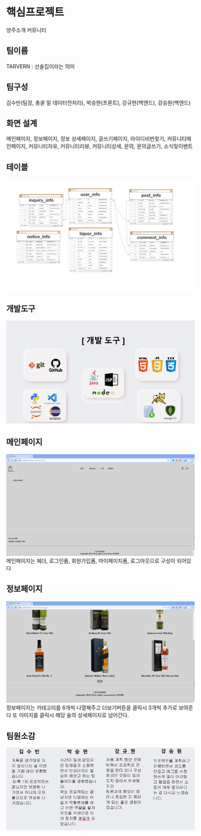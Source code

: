 # 핵심프로젝트
양주소개 커뮤니티

## 팀이름
TARVERN : 선술집이라는 의미

## 팀구성
김수빈(팀장, 총괄 밑 데이터전처리), 박승현(프론트), 강규현(백엔드), 강승완(백엔드)

## 화면 설계
메인페이지, 정보페이지, 정보 상세페이지, 글쓰기페이지, 아이디비번찾기, 커뮤니티메인페이지, 커뮤니티자유, 커뮤니티리뷰, 커뮤니티상세, 문의, 문의글쓰기, 소식및이벤트

## 테이블
![테이블](https://github.com/2024-SMHRD-KDT-BigData-20/TAVERN/blob/master/ERD.png?raw=true)

## 개발도구
![개발도구](https://github.com/2024-SMHRD-KDT-BigData-20/TAVERN/blob/master/%EA%B0%9C%EB%B0%9C%EB%8F%84%EA%B5%AC.png)

## 메인페이지
![메인페이지](https://github.com/2024-SMHRD-KDT-BigData-20/TAVERN/blob/master/main.png)
메인페이지는 헤더, 로그인폼, 회원가입폼, 마이페이지폼, 로그아웃으로 구성이 되어있다

## 정보페이지
![정보페이지](https://github.com/2024-SMHRD-KDT-BigData-20/TAVERN/blob/master/liquor_main_2.png?raw=true)
정보페이지는 카테고리를 6개씩 나열해주고 더보기버튼을 클릭시 3개씩 추가로 보여준다 또 이미지를 클릭시 해당 술의 상세페이지로 넘어간다.


## 팀원소감
![팀원소감](https://github.com/2024-SMHRD-KDT-BigData-20/TAVERN/blob/master/%ED%8C%80%EC%9B%90%EC%86%8C%EA%B0%90.png)
